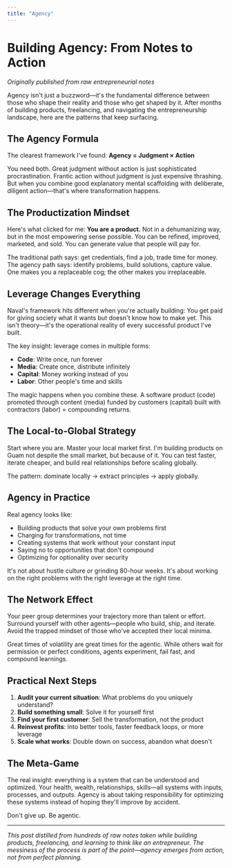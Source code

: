```yaml
---
title: "Agency"
---
```


# Building Agency: From Notes to Action

*Originally published from raw entrepreneurial notes*

Agency isn't just a buzzword—it's the fundamental difference between those who shape their reality and those who get shaped by it. After months of building products, freelancing, and navigating the entrepreneurship landscape, here are the patterns that keep surfacing.

## The Agency Formula

The clearest framework I've found: **Agency = Judgment × Action**

You need both. Great judgment without action is just sophisticated procrastination. Frantic action without judgment is just expensive thrashing. But when you combine good explanatory mental scaffolding with deliberate, diligent action—that's where transformation happens.

## The Productization Mindset

Here's what clicked for me: **You are a product.** Not in a dehumanizing way, but in the most empowering sense possible. You can be refined, improved, marketed, and sold. You can generate value that people will pay for.

The traditional path says: get credentials, find a job, trade time for money. The agency path says: identify problems, build solutions, capture value. One makes you a replaceable cog; the other makes you irreplaceable.

## Leverage Changes Everything

Naval's framework hits different when you're actually building: You get paid for giving society what it wants but doesn't know how to make yet. This isn't theory—it's the operational reality of every successful product I've built.

The key insight: leverage comes in multiple forms:
- **Code**: Write once, run forever
- **Media**: Create once, distribute infinitely
- **Capital**: Money working instead of you
- **Labor**: Other people's time and skills

The magic happens when you combine these. A software product (code) promoted through content (media) funded by customers (capital) built with contractors (labor) = compounding returns.

## The Local-to-Global Strategy

Start where you are. Master your local market first. I'm building products on Guam not despite the small market, but because of it. You can test faster, iterate cheaper, and build real relationships before scaling globally.

The pattern: dominate locally → extract principles → apply globally.

## Agency in Practice

Real agency looks like:
- Building products that solve your own problems first
- Charging for transformations, not time
- Creating systems that work without your constant input
- Saying no to opportunities that don't compound
- Optimizing for optionality over security

It's not about hustle culture or grinding 80-hour weeks. It's about working on the right problems with the right leverage at the right time.

## The Network Effect

Your peer group determines your trajectory more than talent or effort. Surround yourself with other agents—people who build, ship, and iterate. Avoid the trapped mindset of those who've accepted their local minima.

Great times of volatility are great times for the agentic. While others wait for permission or perfect conditions, agents experiment, fail fast, and compound learnings.

## Practical Next Steps

1. **Audit your current situation**: What problems do you uniquely understand?
2. **Build something small**: Solve it for yourself first
3. **Find your first customer**: Sell the transformation, not the product
4. **Reinvest profits**: Into better tools, faster feedback loops, or more leverage
5. **Scale what works**: Double down on success, abandon what doesn't

## The Meta-Game

The real insight: everything is a system that can be understood and optimized. Your health, wealth, relationships, skills—all systems with inputs, processes, and outputs. Agency is about taking responsibility for optimizing these systems instead of hoping they'll improve by accident.

Don't give up. Be agentic.

---

*This post distilled from hundreds of raw notes taken while building products, freelancing, and learning to think like an entrepreneur. The messiness of the process is part of the point—agency emerges from action, not from perfect planning.*
